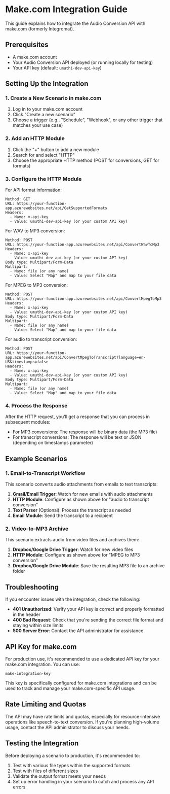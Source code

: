 # Make.com Integration Guide

This guide explains how to integrate the Audio Conversion API with make.com (formerly Integromat).

## Prerequisites

- A make.com account
- Your Audio Conversion API deployed (or running locally for testing)
- Your API key (default: `umuthi-dev-api-key`)

## Setting Up the Integration

### 1. Create a New Scenario in make.com

1. Log in to your make.com account
2. Click "Create a new scenario"
3. Choose a trigger (e.g., "Schedule", "Webhook", or any other trigger that matches your use case)

### 2. Add an HTTP Module

1. Click the "+" button to add a new module
2. Search for and select "HTTP"
3. Choose the appropriate HTTP method (POST for conversions, GET for formats)

### 3. Configure the HTTP Module

For API format information:

```
Method: GET
URL: https://your-function-app.azurewebsites.net/api/GetSupportedFormats
Headers:
  - Name: x-api-key
  - Value: umuthi-dev-api-key (or your custom API key)
```

For WAV to MP3 conversion:

```
Method: POST
URL: https://your-function-app.azurewebsites.net/api/ConvertWavToMp3
Headers:
  - Name: x-api-key
  - Value: umuthi-dev-api-key (or your custom API key)
Body type: Multipart/Form-Data
Multipart:
  - Name: file (or any name)
  - Value: Select "Map" and map to your file data
```

For MPEG to MP3 conversion:

```
Method: POST
URL: https://your-function-app.azurewebsites.net/api/ConvertMpegToMp3
Headers:
  - Name: x-api-key
  - Value: umuthi-dev-api-key (or your custom API key)
Body type: Multipart/Form-Data
Multipart:
  - Name: file (or any name)
  - Value: Select "Map" and map to your file data
```

For audio to transcript conversion:

```
Method: POST
URL: https://your-function-app.azurewebsites.net/api/ConvertMpegToTranscript?language=en-US&timestamps=false
Headers:
  - Name: x-api-key
  - Value: umuthi-dev-api-key (or your custom API key)
Body type: Multipart/Form-Data
Multipart:
  - Name: file (or any name)
  - Value: Select "Map" and map to your file data
```

### 4. Process the Response

After the HTTP request, you'll get a response that you can process in subsequent modules:

- For MP3 conversions: The response will be binary data (the MP3 file)
- For transcript conversions: The response will be text or JSON (depending on timestamps parameter)

## Example Scenarios

### 1. Email-to-Transcript Workflow

This scenario converts audio attachments from emails to text transcripts:

1. **Gmail/Email Trigger**: Watch for new emails with audio attachments
2. **HTTP Module**: Configure as shown above for "audio to transcript conversion"
3. **Text Parser** (Optional): Process the transcript as needed
4. **Email Module**: Send the transcript to a recipient

### 2. Video-to-MP3 Archive

This scenario extracts audio from video files and archives them:

1. **Dropbox/Google Drive Trigger**: Watch for new video files
2. **HTTP Module**: Configure as shown above for "MPEG to MP3 conversion"
3. **Dropbox/Google Drive Module**: Save the resulting MP3 file to an archive folder

## Troubleshooting

If you encounter issues with the integration, check the following:

- **401 Unauthorized**: Verify your API key is correct and properly formatted in the header
- **400 Bad Request**: Check that you're sending the correct file format and staying within size limits
- **500 Server Error**: Contact the API administrator for assistance

## API Key for make.com

For production use, it's recommended to use a dedicated API key for your make.com integration. You can use:

```
make-integration-key
```

This key is specifically configured for make.com integrations and can be used to track and manage your make.com-specific API usage.

## Rate Limiting and Quotas

The API may have rate limits and quotas, especially for resource-intensive operations like speech-to-text conversion. If you're planning high-volume usage, contact the API administrator to discuss your needs.

## Testing the Integration

Before deploying a scenario to production, it's recommended to:

1. Test with various file types within the supported formats
2. Test with files of different sizes
3. Validate the output format meets your needs
4. Set up error handling in your scenario to catch and process any API errors
